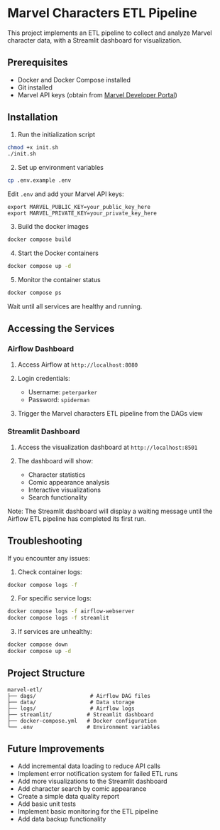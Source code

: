 # Marvel Characters ETL Pipeline

This project implements an ETL pipeline to collect and analyze Marvel character data, with a Streamlit dashboard for visualization.

## Prerequisites

- Docker and Docker Compose installed
- Git installed
- Marvel API keys (obtain from [Marvel Developer Portal](https://developer.marvel.com/))

## Installation

1. Run the initialization script
```bash
chmod +x init.sh
./init.sh
```

2. Set up environment variables
```bash
cp .env.example .env
```

Edit `.env` and add your Marvel API keys:
```
export MARVEL_PUBLIC_KEY=your_public_key_here
export MARVEL_PRIVATE_KEY=your_private_key_here
```

3. Build the docker images
```bash
docker compose build
```

4. Start the Docker containers
```bash
docker compose up -d
```

5. Monitor the container status
```bash
docker compose ps
```

Wait until all services are healthy and running.

## Accessing the Services

### Airflow Dashboard

1. Access Airflow at `http://localhost:8080`

2. Login credentials:
   - Username: `peterparker`
   - Password: `spiderman`

3. Trigger the Marvel characters ETL pipeline from the DAGs view

### Streamlit Dashboard

1. Access the visualization dashboard at `http://localhost:8501`

2. The dashboard will show:
   - Character statistics
   - Comic appearance analysis
   - Interactive visualizations
   - Search functionality

Note: The Streamlit dashboard will display a waiting message until the Airflow ETL pipeline has completed its first run.

## Troubleshooting

If you encounter any issues:

1. Check container logs:
```bash
docker compose logs -f
```

2. For specific service logs:
```bash
docker compose logs -f airflow-webserver
docker compose logs -f streamlit
```

3. If services are unhealthy:
```bash
docker compose down
docker compose up -d
```

## Project Structure

```
marvel-etl/
├── dags/                 # Airflow DAG files
├── data/                 # Data storage
├── logs/                 # Airflow logs
├── streamlit/           # Streamlit dashboard
├── docker-compose.yml   # Docker configuration
└── .env                 # Environment variables
```

## Future Improvements

- Add incremental data loading to reduce API calls
- Implement error notification system for failed ETL runs
- Add more visualizations to the Streamlit dashboard
- Add character search by comic appearance
- Create a simple data quality report
- Add basic unit tests
- Implement basic monitoring for the ETL pipeline
- Add data backup functionality